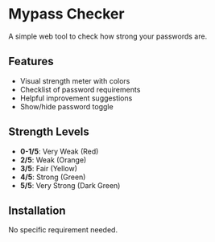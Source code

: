 # Mypass Checker

A simple web tool to check how strong your passwords are.

## Features

- Visual strength meter with colors
- Checklist of password requirements
- Helpful improvement suggestions
- Show/hide password toggle


## Strength Levels

- **0-1/5**: Very Weak (Red)
- **2/5**: Weak (Orange)
- **3/5**: Fair (Yellow)
- **4/5**: Strong (Green)
- **5/5**: Very Strong (Dark Green)

## Installation

No specific requirement needed.
